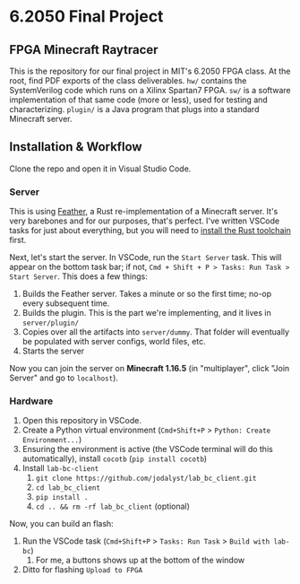 # 6.2050 Final Project
## FPGA Minecraft Raytracer

This is the repository for our final project in MIT's 6.2050 FPGA class. At the root, find PDF exports of the class deliverables. `hw/` contains the SystemVerilog code which runs on a Xilinx Spartan7 FPGA. `sw/` is a software implementation of that same code (more or less), used for testing and characterizing. `plugin/` is a Java program that plugs into a standard Minecraft server.

## Installation & Workflow
Clone the repo and open it in Visual Studio Code.


### Server
This is using [Feather](https://github.com/feather-rs/feather), a Rust re-implementation of a Minecraft server. It's very barebones and for our purposes, that's perfect. I've written VSCode tasks for just about everything, but you will need to [install the Rust toolchain](https://www.rust-lang.org/tools/install) first.

Next, let's start the server. In VSCode, run the `Start Server` task. This will appear on the bottom task bar; if not, `Cmd + Shift + P > Tasks: Run Task > Start Server`. This does a few things:
1. Builds the Feather server. Takes a minute or so the first time; no-op every subsequent time.
2. Builds the plugin. This is the part we're implementing, and it lives in `server/plugin/`
3. Copies over all the artifacts into `server/dummy`. That folder will eventually be populated with server configs, world files, etc.
4. Starts the server

Now you can join the server on **Minecraft 1.16.5** (in "multiplayer", click "Join Server" and go to `localhost`).

### Hardware
1. Open this repository in VSCode.
3. Create a Python virtual environment (`Cmd+Shift+P` > `Python: Create Environment...`)
4. Ensuring the environment is active (the VSCode terminal will do this automatically), install `cocotb` (`pip install cocotb`)
5. Install `lab-bc-client`
    1. `git clone https://github.com/jodalyst/lab_bc_client.git`
    2. `cd lab_bc_client`
    3. `pip install .`
    4. `cd .. && rm -rf lab_bc_client` (optional)

Now, you can build an flash:
1. Run the VSCode task (`Cmd+Shift+P` > `Tasks: Run Task` > `Build with lab-bc`)
    1. For me, a buttons shows up at the bottom of the window
2. Ditto for flashing `Upload to FPGA`